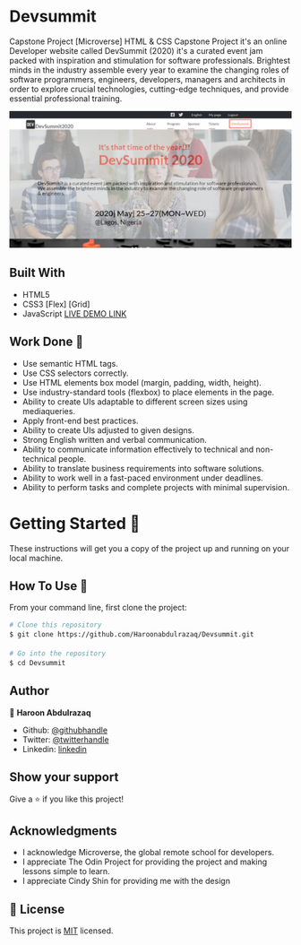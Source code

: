 # Devsummit
Capstone Project [Microverse]
HTML & CSS Capstone Project it's an online Developer website called 
DevSummit (2020) it's a curated event jam packed with inspiration and stimulation for software professionals.
Brightest minds in the industry assemble every year to examine the changing roles of software programmers, engineers, developers, managers and architects in order to explore crucial technologies, cutting-edge techniques, and provide essential professional training.

![screenshot](./image/Screenshot.png)
 
## Built With

- HTML5
- CSS3
      [Flex]
      [Grid]
- JavaScript
[LIVE DEMO LINK](https://haroonabdulrazaq.github.io/Devsummit/)

## Work Done 🔧

- Use semantic HTML tags.
- Use CSS selectors correctly.
- Use HTML elements box model (margin, padding, width, height).
- Use industry-standard tools (flexbox) to place elements in the page.
- Ability to create UIs adaptable to different screen sizes using mediaqueries.
- Apply front-end best practices.
- Ability to create UIs adjusted to given designs.
- Strong English written and verbal communication.
- Ability to communicate information effectively to technical and non-technical people.
- Ability to translate business requirements into software solutions.
- Ability to work well in a fast-paced environment under deadlines.
- Ability to perform tasks and complete projects with minimal supervision.


# Getting Started 🚀

These instructions will get you a copy of the project up and running on your local machine.

## How To Use 🔧

From your command line, first clone the project:  

```bash
# Clone this repository
$ git clone https://github.com/Haroonabdulrazaq/Devsummit.git

# Go into the repository
$ cd Devsummit

```

## Author

👤 **Haroon Abdulrazaq**

- Github: [@githubhandle](https://github.com/Haroonabdulrazaq)
- Twitter: [@twitterhandle](https://twitter.com/hanq_o)
- Linkedin: [linkedin](https://www.linkedin.com/in/haroon-abdulrazaq-817906100/)

## Show your support

Give a ⭐️ if you like this project!

## Acknowledgments

- I acknowledge Microverse, the global remote school for developers.
- I appreciate The Odin Project for providing the project and making lessons simple to learn.
- I appreciate Cindy Shin for providing me with the design

## 📝 License

This project is [MIT](lic.url) licensed.
